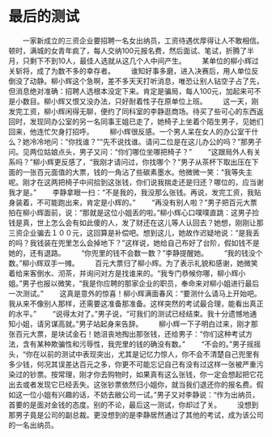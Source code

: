 # 最后的测试
　　一家新成立的三资企业要招聘一名女出纳员，工资待遇优厚得让人不敢相信。顿时，满城的女青年疯了，每人交纳100元报名费，然后面试、笔试，折腾了半月，只剩下不到10人，最佳人选就从这几个人中间产生。 
　　某单位的柳小辉过关斩将，成了为数不多的幸存者。 
　　谁知好事多磨，进入决赛后，用人单位反倒没了动静。柳小辉这个急啊，差不多天天打听消息，唯恐让别人钻空子占了先，但消息绝对准确：招聘人选根本没定下来。肯定是骗局，每人100元，加起来可不是小数目。柳小辉又恨又没办法，只好耐着性子在原单位上班。 
　　这一天，刚发完工资，柳小辉闲得无聊，便约了同科室的李静逛商场。待买了些可心的东西返回时，发现同办公室的另一名同事王姐已走了，她椅子上坐着个陌生男子，见她们回来，他连忙欠身打招呼。 
　　柳小辉很反感。一个男人呆在女人的办公室干什么？她冷冷地问：“你找谁？”“先不说找谁。请问二位是在这儿办公的吗？”那男子问。见两位姑娘点头，男子又问：“你们哪位坐哪把椅子？” 
　　“这跟局外人有关系吗？”柳小辉更反感了，“我刚才请问过，你找哪个？”男子从茶杯下取出压在下面的一张百元面值的大票，钱的一角沾了些碳素墨水。他微微一笑：“我等失主呢。刚才在这两把椅子中间拾到这张钱，你们说我揣走还是归还？哪位的，应当谢我才是。” 
　　李静拿眼一扫：“不是我的，我没那么张钱。再说，发完工资，我贴身装着，不可能跑出来，肯定是小辉的。” 
　　“再没有别人啦？”男子把百元大票拍在柳小辉面前，说：“那就是这位小姐丢的啦。”柳小辉心口噗噗直跳：这男子捡钱是真，世上怎么会有如此傻的人，发了财还在这儿等人认回去？她想，刚刚让那三资企业骗去１００元，这回算是补偿吧。想到这儿，她故作迟疑地说：“是我丢的吗？我钱装在兜里怎么会掉地下？”这样说，她给自己布好了台阶，假如钱不是她的，还有退路。 
　　“你兜里的钱不会数一数？”李静提醒她。 
　　“我的钱没个数。”柳小辉双手一摊。 
　　百元大票归了柳小辉。为了表示礼貌和感谢，她微笑着给来客倒水、沏茶，并询问对方是找谁来的。“我专门恭候你哪，柳小辉小姐。”男子也报以微笑，“我是你应聘的那家企业的职员，奉命来对柳小姐进行最后一次测试。” 
　　这真是意外的惊喜！柳小辉满面春风：“要测什么请马上开始吧。我从来不像别人那样，还需要这准备那准备。这样突然的考试最合理，能看出真正的水平。” 
　　“说得太对了。”男子说，“可我们的测试已经结束。我十分遗憾地通知小姐，请另谋高就。”男子站起身来告辞。 
　　柳小辉一下子明白过来，刚才那张百元大票，是块试金石！她沮丧地掏出那张钱，还给男子：“你们这种考试方法，含有某种欺骗性和污辱性，我兜里的钱的确没有数。” 
　　“不会的。”男子摇摇头，“你在以前的测试中表现突出，尤其是记忆力惊人，你不会不清楚自己兜里有多少钱，何况其误差达百元之多，你更不可能忘记自己有没有过这样一张被严重污染过的钞票。按常理，刚才你去购物时，如果真有这么张钱，你一定会想起把它花出去或者发现它已经丢失。这张钞票依然归小姐你，就当我们退还你的报名费。假如这一位小姐有兴趣的话，不妨去敝公司一试。”男子又对李静说：“作为出纳员，首要的是面对金钱的态度。别的不论，最后这一测试，你却过了关。 
　　没想到那男子竟是公司的副总裁。更没想到的是李静居然通过了其他的考试，成为该公司的一名出纳员。
 